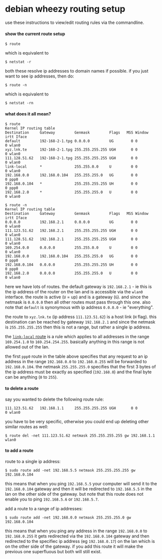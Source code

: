 debian wheezy routing setup
==============

use these instructions to view/edit routing rules via the commandline.

#### show the current route setup

    $ route

which is equivalent to

    $ netstat -r

both these resolve ip addresses to domain names if possible. if you just want to see ip addresses, then do:

    $ route -n

which is equivalent to

    $ netstat -rn

#### what does it all mean?

    $ route
    Kernel IP routing table
    Destination     Gateway         Genmask         Flags   MSS Window  irtt Iface
    default         192-168-2-1.tpg 0.0.0.0         UG        0 0          0 wlan0
    xyz.lnk.te      192-168-2-1.tpg 255.255.255.255 UGH       0 0          0 wlan0
    111.128.51.62   192-168-2-1.tpg 255.255.255.255 UGH       0 0          0 wlan0
    link-local      *               255.255.0.0     U         0 0          0 wlan0
    192.168.0.0     192.168.0.104   255.255.255.0   UG        0 0          0 ppp0
    192.168.0.104   *               255.255.255.255 UH        0 0          0 ppp0
    192.168.2.0     *               255.255.255.0   U         0 0          0 wlan0

    $ route -n
    Kernel IP routing table
    Destination     Gateway         Genmask         Flags   MSS Window  irtt Iface
    0.0.0.0         192.168.2.1     0.0.0.0         UG        0 0          0 wlan0
    111.123.51.62   192.168.2.1     255.255.255.255 UGH       0 0          0 wlan0
    111.128.51.62   192.168.2.1     255.255.255.255 UGH       0 0          0 wlan0
    169.254.0.0     0.0.0.0         255.255.0.0     U         0 0          0 wlan0
    192.168.0.0     192.168.0.104   255.255.255.0   UG        0 0          0 ppp0
    192.168.0.104   0.0.0.0         255.255.255.255 UH        0 0          0 ppp0
    192.168.2.0     0.0.0.0         255.255.255.0   U         0 0          0 wlan0

here we have lots of routes. the default gateway is `192.168.2.1` - ie this is the ip address of the router on the lan and is accessible via the `wlan0` interface. the route is active (`U` = up) and is a gateway (`G`). and since the netmask is `0.0.0.0` then all other routes must pass through this one. also note that `default` is synonymous with ip address `0.0.0.0` - ie "everything".

the route to `xyz.lnk.te` (ip address `111.123.51.62`) is a host link (`H` flag). this destination can be reached by gateway `192.168.2.1` and since the netmask is `255.255.255.255` then this is not a range, but rather a single ip address.

the [`link-local` route](http://en.wikipedia.org/wiki/Link-local_address) is a rule which applies to all addresses in the range `169.254.1.0` to `169.254.254.255`. basically anything in this range is not allowed out of the lan.

the first `ppp0` route in the table above specifies that any request to an ip address in the range `192.168.0.0` to `192.168.0.255` will be forwarded to `192.168.0.104`. the netmask `255.255.255.0` specifies that the first 3 bytes of the ip address must be exactly as specified (`192.168.0`) and the final byte can be anything (`0` to `255`).

#### to delete a route

say you wanted to delete the following route rule:

    111.123.51.62   192.168.1.1     255.255.255.255 UGH       0 0          0 wlan0

you have to be very specific, otherwise you could end up deleting other similar routes as well:

    $ route del -net 111.123.51.62 netmask 255.255.255.255 gw 192.168.1.1 wlan0

#### to add a route

route to a single ip address:

    $ sudo route add -net 192.168.5.5 netmask 255.255.255.255 gw 192.168.0.104

this means that when you ping `192.168.5.5` your computer will send it to the `192.168.0.104` gateway and then it will be redirected to `192.168.5.5` in the lan on the other side of the gateway. but note that this route does not enable you to ping `192.168.5.6` or `192.168.5.7`.

add a route to a range of ip addresses:

    $ sudo route add -net 192.168.0.0 netmask 255.255.255.0 gw 192.168.0.104

this means that when you ping any address in the range `192.168.0.0` to `192.168.0.255` it gets redirected via the `192.168.0.104` gateway and then redirected to the specifiec ip address (eg `192.168.0.17`) on the lan which is on the other side of the gateway. if you add this route it will make the previous one superfluous but both will still exist.
